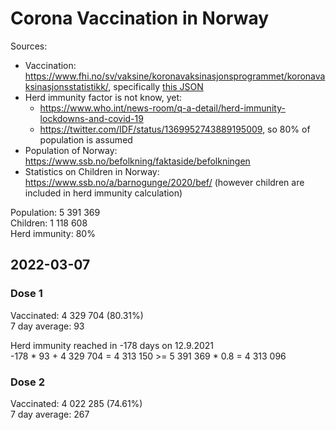# Corona Vaccination in Norway

Sources:

- Vaccination: <https://www.fhi.no/sv/vaksine/koronavaksinasjonsprogrammet/koronavaksinasjonsstatistikk/>, specifically [this JSON](https://www.fhi.no/api/chartdata/api/99119)
- Herd immunity factor is not know, yet:
  - <https://www.who.int/news-room/q-a-detail/herd-immunity-lockdowns-and-covid-19>
  - <https://twitter.com/IDF/status/1369952743889195009>, so 80% of population is assumed
- Population of Norway: <https://www.ssb.no/befolkning/faktaside/befolkningen>
- Statistics on Children in Norway: https://www.ssb.no/a/barnogunge/2020/bef/ (however children are included in herd immunity calculation)

Population: 5 391 369  
Children: 1 118 608  
Herd immunity: 80%  

## 2022-03-07

### Dose 1

Vaccinated: 4 329 704 (80.31%)  
7 day average: 93

Herd immunity reached in -178 days on 12.9.2021  
-178 * 93 + 4 329 704 = 4 313 150 >= 5 391 369 * 0.8 = 4 313 096

### Dose 2

Vaccinated: 4 022 285 (74.61%)  
7 day average: 267

